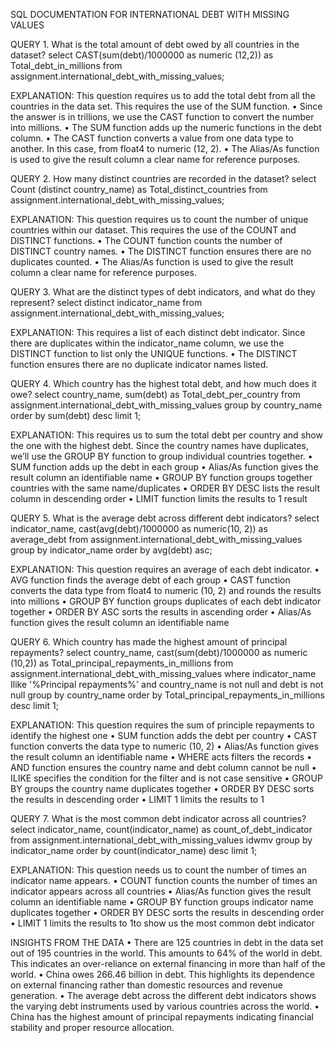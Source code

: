 SQL DOCUMENTATION FOR INTERNATIONAL DEBT WITH MISSING VALUES

QUERY 1.	What is the total amount of debt owed by all countries in the dataset?
select
 CAST(sum(debt)/1000000 as numeric (12,2)) as Total_debt_in_millions
from assignment.international_debt_with_missing_values;

EXPLANATION:
This question requires us to add the total debt from all the countries in the data set. This requires the use of the SUM function.
•	Since the answer is in trillions, we use the CAST function to convert the number into millions.
•	The SUM function adds up the numeric functions in the debt column.
•	The CAST function converts a value from one data type to another. In this case, from float4 to numeric (12, 2).
•	The Alias/As function is used to give the result column a clear name for reference purposes.

QUERY 
2.	How many distinct countries are recorded in the dataset?
select 
 Count (distinct country_name) as Total_distinct_countries
from assignment.international_debt_with_missing_values;

EXPLANATION:
This question requires us to count the number of unique countries within our dataset. This requires the use of the COUNT and DISTINCT functions. 
•	The COUNT function counts the number of DISTINCT country names.
•	The DISTINCT function ensures there are no duplicates counted.
•	The Alias/As function is used to give the result column a clear name for reference purposes.

QUERY 
3.	What are the distinct types of debt indicators, and what do they represent?
select distinct indicator_name
from assignment.international_debt_with_missing_values;

EXPLANATION:
This requires a list of each distinct debt indicator. Since there are duplicates within the indicator_name column, we use the DISTINCT function to list only the UNIQUE functions.
•	The DISTINCT function ensures there are no duplicate indicator names listed.

QUERY 
4.	Which country has the highest total debt, and how much does it owe?
select country_name,
 sum(debt) as Total_debt_per_country
from assignment.international_debt_with_missing_values 
 group by country_name
 order by sum(debt) desc
 limit 1;

EXPLANATION:
This requires us to sum the total debt per country and show the one with the highest debt. Since the country names have duplicates, we’ll use the GROUP BY function to group individual countries together.
•	SUM function adds up the debt in each group
•	Alias/As function gives the result column an identifiable name
•	GROUP BY function groups together countries with the same name/duplicates
•	ORDER BY DESC lists the result column in descending order
•	LIMIT function limits the results to 1 result

QUERY 
5.	What is the average debt across different debt indicators?
select indicator_name,
 cast(avg(debt)/1000000 as numeric(10, 2)) as average_debt
from assignment.international_debt_with_missing_values 
 group by indicator_name
 order by avg(debt) asc;

EXPLANATION:
This question requires an average of each debt indicator.
•	AVG function finds the average debt of each group
•	CAST function converts the data type from float4 to numeric (10, 2) and rounds the results into millions
•	GROUP BY function groups duplicates of each debt indicator together
•	ORDER BY ASC sorts the results in ascending order
•	Alias/As function gives the result column an identifiable name

QUERY 
6.	Which country has made the highest amount of principal repayments?
select country_name,
 cast(sum(debt)/1000000 as numeric (10,2)) as Total_principal_repayments_in_millions
from assignment.international_debt_with_missing_values
 where indicator_name Ilike '%Principal repayments%'
 and country_name is not null
 and debt is not null
 group by country_name
 order by Total_principal_repayments_in_millions desc
 limit 1;

EXPLANATION:
This question requires the sum of principle repayments to identify the highest one
•	SUM function adds the debt per country
•	CAST function converts the data type to numeric (10, 2)
•	Alias/As function gives the result column an identifiable name
•	WHERE acts filters the records
•	AND function ensures the country name and debt column cannot be null
•	ILIKE specifies the condition for the filter and is not case sensitive
•	GROUP BY groups the country name duplicates together
•	ORDER BY DESC sorts the results in descending order
•	LIMIT 1 limits the results to 1

QUERY 
7.	What is the most common debt indicator across all countries?
select indicator_name,
 count(indicator_name) as count_of_debt_indicator
from assignment.international_debt_with_missing_values idwmv 
 group by indicator_name
 order by count(indicator_name) desc
 limit 1;

EXPLANATION:
This question needs us to count the number of times an indicator name appears.
•	COUNT function counts the number of times an indicator appears across all countries
•	Alias/As function gives the result column an identifiable name
•	GROUP BY function groups indicator name duplicates together
•	ORDER BY DESC sorts the results in descending order
•	LIMIT 1 limits the results to 1to show us the most common debt indicator

INSIGHTS FROM THE DATA
•	There are 125 countries in debt in the data set out of 195 countries in the world. This amounts to 64% of the world in debt. This indicates an over-reliance on external financing in more than half of the world.
•	China owes 266.46 billion in debt. This highlights its dependence on external financing rather than domestic resources and revenue generation.
•	The average debt across the different debt indicators shows the varying debt instruments used by various countries across the world.
•	China has the highest amount of principal repayments indicating financial stability and proper resource allocation.
